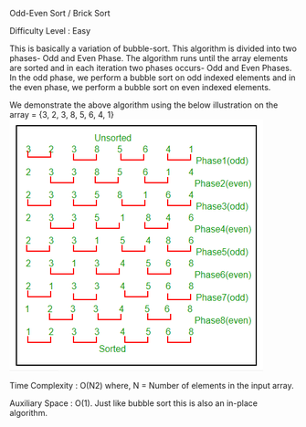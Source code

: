 Odd-Even Sort / Brick Sort

Difficulty Level : Easy

This is basically a variation of bubble-sort. This algorithm is divided into two phases- Odd and Even Phase. The algorithm runs until the array elements are sorted and in each iteration two phases occurs- Odd and Even Phases.
In the odd phase, we perform a bubble sort on odd indexed elements and in the even phase, we perform a bubble sort on even indexed elements.

We demonstrate the above algorithm using the below illustration on the array = {3, 2, 3, 8, 5, 6, 4, 1}
![img.png](infoimgs/img.png)

Time Complexity : O(N2) where, N = Number of elements in the input array.

Auxiliary Space : O(1). Just like bubble sort this is also an in-place algorithm.